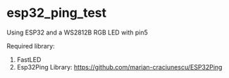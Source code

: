 # esp32_ping_test


Using ESP32 and a WS2812B RGB LED with pin5

Required library:
1. FastLED
2. Esp32Ping Library: https://github.com/marian-craciunescu/ESP32Ping
